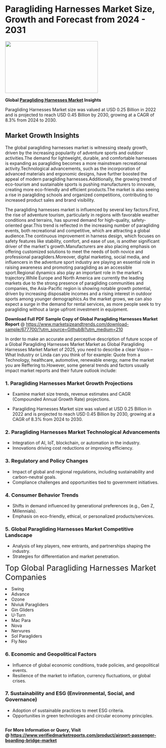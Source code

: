 <H1>Paragliding Harnesses Market Size, Growth and Forecast from 2024 - 2031</H1><img class="aligncenter size-medium wp-image-584254" src="https://thirdeyenews.in/wp-content/uploads/2024/09/Global-Market-Research-300x168.jpeg" alt="" width="300" height="168" /><p><strong>Global&nbsp;<a href="https://www.marketsizeandtrends.com/download-sample/677700/?utm_source=Github8j?utm_medium=210">Paragliding Harnesses Market</a> Insights</strong></p><p>Paragliding Harnesses Market size was valued at USD 0.25 Billion in 2022 and is projected to reach USD 0.45 Billion by 2030, growing at a CAGR of 8.3% from 2024 to 2030.</p><p><h2>Market Growth Insights</h2> <p>The global paragliding harnesses market is witnessing steady growth, driven by the increasing popularity of adventure sports and outdoor activities.The demand for lightweight, durable, and comfortable harnesses is expanding as paragliding becomes a more mainstream recreational activity.Technological advancements, such as the incorporation of advanced materials and ergonomic designs, have further boosted the appeal of modern paragliding harnesses.Additionally, the growing trend of eco-tourism and sustainable sports is pushing manufacturers to innovate, creating more eco-friendly and efficient products.The market is also seeing a rise in paragliding schools and organized competitions, contributing to increased product sales and brand visibility.</p> <p>The paragliding harnesses market is influenced by several key factors.First, the rise of adventure tourism, particularly in regions with favorable weather conditions and terrains, has spurred demand for high-quality, safety-oriented gear.This trend is reflected in the increasing number of paragliding events, both recreational and competitive, which are attracting a global audience.The continuous improvement in harness design, which focuses on safety features like stability, comfort, and ease of use, is another significant driver of the market's growth.Manufacturers are also placing emphasis on offering customized solutions to meet the needs of both novice and professional paragliders.Moreover, digital marketing, social media, and influencers in the adventure sport industry are playing an essential role in raising awareness and promoting paragliding as an accessible sport.Regional dynamics also play an important role in the market's trajectory.While Europe and North America are currently the leading markets due to the strong presence of paragliding communities and companies, the Asia-Pacific region is showing notable growth potential, driven by increasing disposable incomes and a rising interest in outdoor sports among younger demographics.As the market grows, we can also expect a surge in the demand for rental services, as more people seek to try paragliding without a large upfront investment in equipment.</p> <p><span class=""><strong>Download Full PDF Sample Copy of Global Paragliding Harnesses Market Report</strong> @ <a href="https://www.marketsizeandtrends.com/download-sample/677700/?utm_source=Github8j?utm_medium=210" target="_blank">https://www.marketsizeandtrends.com/download-sample/677700/?utm_source=Github8j?utm_medium=210</a></span></p><p>In order to make an accurate and perceptive description of future scope of a Global&nbsp;Paragliding Harnesses Market Market as Global&nbsp;Paragliding Harnesses Market Market of 2025, you need to describe a clear Vision &ndash; What Industry or Linda can you think of for example: Quote from a Technology, healthcare, automotive, renewable energy, name the market you are Reffering to.However, some general trends and factors usually impact market reports and their future outlook include:</p><h3>1.&nbsp;<strong>Paragliding Harnesses Market Growth Projections</strong></h3><ul><li>Examine market size trends, revenue estimates and CAGR (Compounded Annual Growth Rate) projections.</li><li><p>Paragliding Harnesses Market size was valued at USD 0.25 Billion in 2022 and is projected to reach USD 0.45 Billion by 2030, growing at a CAGR of 8.3% from 2024 to 2030.</p></li></ul><h3>2.&nbsp;<strong>Paragliding Harnesses Market Technological Advancements</strong></h3><ul><li>Integration of AI, IoT, blockchain, or automation in the industry.</li><li>Innovations driving cost reductions or improving efficiency.</li></ul><h3>3.&nbsp;<strong>Regulatory and Policy Changes</strong></h3><ul><li>Impact of global and regional regulations, including sustainability and carbon-neutral goals.</li><li>Compliance challenges and opportunities tied to government initiatives.</li></ul><h3>4.&nbsp;<strong>Consumer Behavior Trends</strong></h3><ul><li>Shifts in demand influenced by generational preferences (e.g., Gen Z, Millennials).</li><li>Emphasis on eco-friendly, ethical, or personalized products/services.</li></ul><h3>5.&nbsp;<strong>Global Paragliding Harnesses Market Competitive Landscape</strong></h3><ul><li>Analysis of key players, new entrants, and partnerships shaping the industry.</li><li>Strategies for differentiation and market penetration.</li></ul><p data-pm-slice="1 1 []"><span style="color: inherit; font-family: inherit; font-size: 25px;">Top Global Paragliding Harnesses Market Companies</span></p><div class="" data-test-id=""><p><li>Swing</li><li> Advance</li><li> Ozone</li><li> Niviuk Paragliders</li><li> Gin Gliders</li><li> U-Turn</li><li> Mac Para</li><li> Nova</li><li> Nervures</li><li> Sol Paragliders</li><li> Fly Neo</li></p></div><h3>6.&nbsp;<strong>Economic and Geopolitical Factors</strong></h3><ul><li>Influence of global economic conditions, trade policies, and geopolitical events.</li><li>Resilience of the market to inflation, currency fluctuations, or global crises.</li></ul><h3>7.&nbsp;<strong>Sustainability and ESG (Environmental, Social, and Governance)</strong></h3><ul><li>Adoption of sustainable practices to meet ESG criteria.</li><li>Opportunities in green technologies and circular economy principles.</li></ul><h2><strong style="font-size: 14px;">For More Information or Query, Visit @&nbsp;</strong><a style="background-color: #ffffff; font-size: 14px;" href="https://www.marketsizeandtrends.com/report/paragliding-harnesses-market/" target="_blank">https://www.verifiedmarketreports.com/product/airport-passenger-boarding-bridge-market</a></h2>